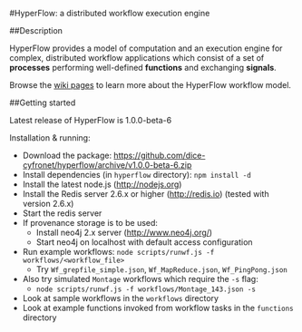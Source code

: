 #HyperFlow: a distributed workflow execution engine

##Description

HyperFlow provides a model of computation and an execution engine for complex, distributed workflow applications which consist of a set of **processes** performing well-defined **functions** and exchanging **signals**.

Browse the [wiki pages](https://github.com/balis/hyperflow/wiki) to learn more about the HyperFlow workflow model. 

##Getting started

Latest release of HyperFlow is 1.0.0-beta-6

Installation & running:
* Download the package: https://github.com/dice-cyfronet/hyperflow/archive/v1.0.0-beta-6.zip
* Install dependencies (in `hyperflow` directory): `npm install -d`
* Install the latest node.js (http://nodejs.org)
* Install the Redis server 2.6.x or higher (http://redis.io) (tested with version 2.6.x)
* Start the redis server
* If provenance storage is to be used:
  * Install neo4j 2.x server (http://www.neo4j.org/)
  * Start neo4j on localhost with default access configuration
* Run example workflows: `node scripts/runwf.js -f workflows/<workflow_file>`
  * Try `Wf_grepfile_simple.json`, `Wf_MapReduce.json`, `Wf_PingPong.json`
* Also try simulated `Montage` workflows which require the `-s` flag: 
  * `node scripts/runwf.js -f workflows/Montage_143.json -s`
* Look at sample workflows in the `workflows` directory
* Look at example functions invoked from workflow tasks in the `functions` directory

